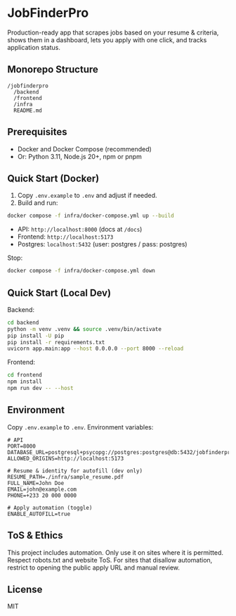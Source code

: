 # JobFinderPro

Production-ready app that scrapes jobs based on your resume & criteria, shows them in a dashboard, lets you apply with one click, and tracks application status.

## Monorepo Structure

```
/jobfinderpro
  /backend
  /frontend
  /infra
  README.md
```

## Prerequisites

- Docker and Docker Compose (recommended)
- Or: Python 3.11, Node.js 20+, npm or pnpm

## Quick Start (Docker)

1. Copy `.env.example` to `.env` and adjust if needed.
2. Build and run:

```bash
docker compose -f infra/docker-compose.yml up --build
```

- API: `http://localhost:8000` (docs at `/docs`)
- Frontend: `http://localhost:5173`
- Postgres: `localhost:5432` (user: postgres / pass: postgres)

Stop:
```bash
docker compose -f infra/docker-compose.yml down
```

## Quick Start (Local Dev)

Backend:
```bash
cd backend
python -m venv .venv && source .venv/bin/activate
pip install -U pip
pip install -r requirements.txt
uvicorn app.main:app --host 0.0.0.0 --port 8000 --reload
```

Frontend:
```bash
cd frontend
npm install
npm run dev -- --host
```

## Environment

Copy `.env.example` to `.env`. Environment variables:

```
# API
PORT=8000
DATABASE_URL=postgresql+psycopg://postgres:postgres@db:5432/jobfinderpro
ALLOWED_ORIGINS=http://localhost:5173

# Resume & identity for autofill (dev only)
RESUME_PATH=./infra/sample_resume.pdf
FULL_NAME=John Doe
EMAIL=john@example.com
PHONE=+233 20 000 0000

# Apply automation (toggle)
ENABLE_AUTOFILL=true
```

## ToS & Ethics

This project includes automation. Only use it on sites where it is permitted. Respect robots.txt and website ToS. For sites that disallow automation, restrict to opening the public apply URL and manual review.

## License

MIT